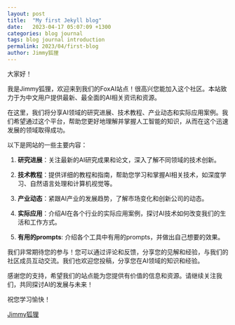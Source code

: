 ```yaml
---
layout: post
title:  "My first Jekyll blog"
date:   2023-04-17 05:07:09 +1300
categories: blog journal
tags: blog journal introduction
permalink: 2023/04/first-blog
author: Jimmy狐狸
---
```

大家好！

我是Jimmy狐狸，欢迎来到我们的FoxAI站点！很高兴您能加入这个社区。本站致力于为中文用户提供最新、最全面的AI相关资讯和资源。

在这里，我们将分享AI领域的研究进展、技术教程、产业动态和实际应用案例。我们希望通过这个平台，帮助您更好地理解并掌握人工智能的知识，从而在这个迅速发展的领域取得成功。

以下是网站的一些主要内容：

1. **研究进展**：关注最新的AI研究成果和论文，深入了解不同领域的技术创新。

2. **技术教程**：提供详细的教程和指南，帮助您学习和掌握AI相关技术，如深度学习、自然语言处理和计算机视觉等。

3. **产业动态**：紧跟AI产业的发展趋势，了解市场变化和创新公司的动态。

4. **实际应用**：介绍AI在各个行业的实际应用案例，探讨AI技术如何改变我们的生活和工作方式。
   
5. **有用的prompts**: 介绍各个工具中有用的prompts，并做出自己想要的效果。

我们非常期待您的参与！您可以通过评论和反馈，分享您的见解和经验，与我们的社区成员互动交流。我们也欢迎您投稿，分享您在AI领域的知识和经验。

感谢您的支持，希望我们的站点能为您提供有价值的信息和资源。请继续关注我们，共同探讨AI的发展与未来！

祝您学习愉快！

[Jimmy狐狸](https://twitter.com/arkarnz)